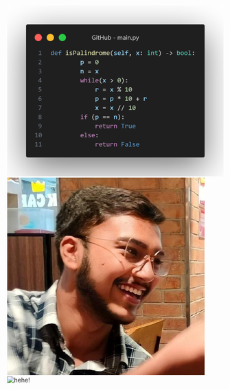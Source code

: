![INITIAL!](Snapshots\logic.png)
![INITIAL!](Snapshots\89008579.jfif)
![hehe!](https://avatars.githubusercontent.com/u/89008579?v=4)

